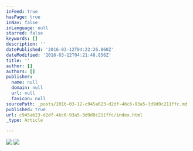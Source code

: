 ```yaml
---
inFeed: true
hasPage: true
inNav: false
inLanguage: null
starred: false
keywords: []
description: ''
datePublished: '2016-03-12T04:22:26.860Z'
dateModified: '2016-03-12T04:21:48.856Z'
title: ''
author: []
authors: []
publisher:
  name: null
  domain: null
  url: null
  favicon: null
sourcePath: _posts/2016-03-12-c945a623-d2df-46c6-93a5-3d9d0c211ffc.md
published: true
url: c945a623-d2df-46c6-93a5-3d9d0c211ffc/index.html
_type: Article

---
```

![](https://the-grid-user-content.s3-us-west-2.amazonaws.com/67619375-8652-42a4-80a4-e8f21146ebde.jpg)
![](https://the-grid-user-content.s3-us-west-2.amazonaws.com/5e11d03e-12e0-401e-bd8a-129aa63528af.jpg)